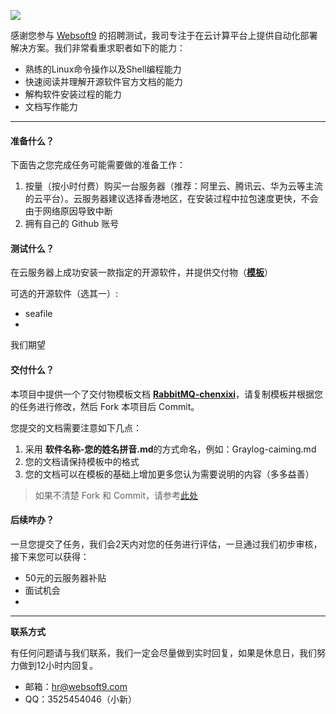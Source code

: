![](https://res.infoq.com/articles/continuous-testing-best-practices/en/headerimage/unlocking-continuous-testing-logo-big-1564402385131.jpg)

感谢您参与 [Websoft9](https://www.websoft9.com) 的招聘测试，我司专注于在云计算平台上提供自动化部署解决方案。我们非常看重求职者如下的能力：

* 熟练的Linux命令操作以及Shell编程能力
* 快速阅读并理解开源软件官方文档的能力
* 解构软件安装过程的能力
* 文档写作能力

---
#### 准备什么？

下面告之您完成任务可能需要做的准备工作：

1. 按量（按小时付费）购买一台服务器（推荐：阿里云、腾讯云、华为云等主流的云平台）。云服务器建议选择香港地区，在安装过程中拉包速度更快，不会由于网络原因导致中断
2. 拥有自己的 Github 账号

#### 测试什么？

在云服务器上成功安装一款指定的开源软件，并提供交付物（**[模板](/RabbitMQ-chenxixi.md)**）

可选的开源软件（选其一）:

* seafile
* 

我们期望

#### 交付什么？

本项目中提供一个了交付物模板文档 **[RabbitMQ-chenxixi](/RabbitMQ-chenxixi.md)**，请复制模板并根据您的任务进行修改，然后 Fork 本项目后 Commit。

您提交的文档需要注意如下几点：

1. 采用 **软件名称-您的姓名拼音.md**的方式命名，例如：Graylog-caiming.md
2. 您的文档请保持模板中的格式
3. 您的文档可以在模板的基础上增加更多您认为需要说明的内容（多多益善）

> 如果不清楚 Fork 和 Commit，请参考[此处](https://help.github.com/cn/github/getting-started-with-github/fork-a-repo)

#### 后续咋办？

一旦您提交了任务，我们会2天内对您的任务进行评估，一旦通过我们初步审核，接下来您可以获得：

* 50元的云服务器补贴
* 面试机会
* 

---

**联系方式**

有任何问题请与我们联系，我们一定会尽量做到实时回复，如果是休息日，我们努力做到12小时内回复。

* 邮箱：hr@websoft9.com
* QQ：3525454046（小新）

